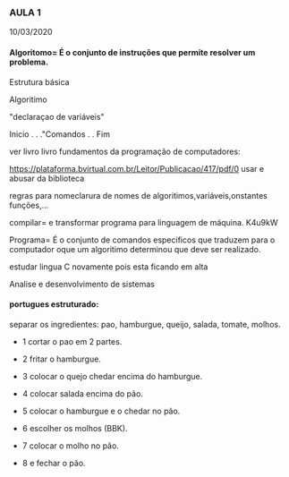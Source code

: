 ### AULA 1

10/03/2020



#### Algoritomo= É o conjunto de instruções que permite resolver um problema.
Estrutura básica

Algoritimo <nome>
   
   "declaraçao de variáveis"
   
  Inicio
  .
  .
  ."Comandos
  .
  .
  Fim
  
 ver livro livro fundamentos da programação de computadores:
 
   https://plataforma.bvirtual.com.br/Leitor/Publicacao/417/pdf/0
  usar e abusar da biblioteca
  
regras para nomeclarura de nomes de algoritimos,variáveis,onstantes funções,...

compilar= e transformar programa para linguagem de máquina.
K4u9kW

















Programa= É o conjunto de comandos especificos que traduzem para o computador oque um algoritimo determinou que deve ser realizado.

estudar lingua C novamente pois esta ficando em alta


Analise e desenvolvimento de sistemas

#### portugues estruturado:
separar os ingredientes: pao, hamburgue, queijo, salada, tomate, molhos.

- 1 cortar o pao em 2 partes.

- 2 fritar o hamburgue.

- 3 colocar o quejo chedar encima do hamburgue.

- 4 colocar salada encima do pão.

- 5 colocar o hamburgue e o chedar no pão.

- 6 escolher os molhos (BBK).   

- 7 colocar o molho no pão.

- 8 e fechar o pão.

